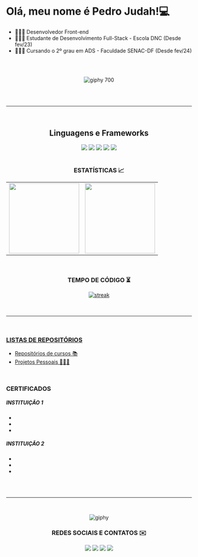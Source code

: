 ## <h1>Olá, meu nome é Pedro Judah!💻</h1>
<ul>
  <li> 👨‍💻🎨 Desenvolvedor Front-end</li>
  <li> 🙇‍♂️📖 Estudante de Desenvolvimento Full-Stack - Escola DNC (Desde fev/23)</li>
  <li> 🙇‍♂️📖 Cursando o 2º grau em ADS - Faculdade SENAC-DF (Desde fev/24)</li>
</ul>

<br>
<br>

<div align="center">
  
![giphy 700](https://github.com/judah-lopes/judah-lopes/assets/134812191/7e0ed138-3c3e-45b4-a25e-5df4a8fae9c4)
</div>

<br>
<br>
  <hr>
<br>

<div align="center">
  <h2 >Linguagens e Frameworks</h2>
  <img src="https://img.shields.io/badge/HTML5-%23f06529?style=for-the-badge&logo=html5&logoColor=%23f06529&labelColor=%23303030">
  <img src="https://img.shields.io/badge/CSS3-%233067e6?style=for-the-badge&logo=css3&logoColor=%232965f1&labelColor=%23303030">
  <img src="https://img.shields.io/badge/JAVASCRIPT-%23f0db4f?style=for-the-badge&logo=javascript&logoColor=%23f0db4f&labelColor=%23303030">
  <img src="https://img.shields.io/badge/BOOTSTRAP-%238e48de?style=for-the-badge&logo=bootstrap&logoColor=%238e48de&labelColor=%23303030">
  <img src="https://img.shields.io/badge/JQUERY-%2378cff5?style=for-the-badge&logo=jquery&logoColor=%2378cff5&labelColor=%23303030">
<!--   <img src="https://img.shields.io/badge/NODE.JS-%233c873a?style=for-the-badge&logo=node.js&logoColor=%233c873a&labelColor=%23303030">
  <img src="https://img.shields.io/badge/ANGULAR-%23dd1b16?style=for-the-badge&logo=angular&logoColor=%23dd1b16&labelColor=%23303030">
  <img src="https://img.shields.io/badge/REACT.JS-%2361dafb?style=for-the-badge&logo=react&logoColor=%2361dafb&labelColor=%23303030"> -->
</div>

<br>

<div align="center">
  <h3>ESTATÍSTICAS 📈</h3>
  <table align="center">
    <tr>
      <td>
        <img align="center" height="190em" src="https://github-readme-stats.vercel.app/api?username=judah-lopes&show_icons=true&theme=react&include_all_commits=true&count_private=false"/> 
      </td>
      <td>
        <img align="center" height="190em" src="https://github-readme-stats.vercel.app/api/top-langs/?username=judah-lopes&layout=compact&langs_count=7&theme=react"/>
      </td>
    </tr>
  </table>
</div>

<br>

<div align="center">
  <h3>TEMPO DE CÓDIGO ⏳</h3>
  <a href="https://github.com/Thinkright20">      
  <img title="stats" alt="streak" src="https://github-readme-streak-stats.herokuapp.com/?user=judah-lopes&theme=react&hide_border=false&stroke=white&locale=pt_BR&date_format=j%20M%5B%20Y%5D"/>
</div>

<br>
<br>
  <hr>
<br>

<h3>LISTAS DE REPOSITÓRIOS</h3> 
<ul>
  <a href="https://github.com/stars/judah-lopes/lists/cursos"><li>Repositórios de cursos 📚</li></a>
  <a href="https://github.com/stars/judah-lopes/lists/projetos-pessoais"><li>Projetos Pessoais 🙋🏻‍♂️</li></a>
</ul>

<br>

<div>
  <h3>CERTIFICADOS</h3>
  <h5>INSTITUIÇÃO 1</h5>
  <ul>
    <a href=""><li></li></a>
    <a href=""><li></li></a>
    <a href=""><li></li></a>
  </ul>
  <h5>INSTITUIÇÃO 2</h5>
  <ul>
    <a href=""><li></li></a>
    <a href=""><li></li></a>
    <a href=""><li></li></a>
  </ul>    
</div>

<br>
<br>
  <hr>
<br>

<div align="center">
  <div align="center">
  
  ![giphy](https://github.com/judah-lopes/judah-lopes/assets/134812191/bdc43a21-4aa7-49d3-805c-db4b594797b2)
  </div>
  <h3>REDES SOCIAIS E CONTATOS ✉️</h3>
  <a href="https://www.instagram.com/dev_judah.lopes/" target="_blank"><img src="https://img.shields.io/badge/Instagram-E4405F?style=for-the-badge&logo=instagram&logoColor=white"/></a>
  <a href="https://www.linkedin.com/in/pedro-judah-lopes-193183239/" target="_blank"><img src="https://img.shields.io/badge/LinkedIn-0077B5?style=for-the-badge&logo=linkedin&logoColor=white"/></a>
  <a href="mailto:dev.judahlopes@gmail.com" target="_blank"><img src="https://img.shields.io/badge/Gmail-D14836?style=for-the-badge&logo=gmail&logoColor=white"/></a>
  <a href="wa.me/5561983622836" target="_blank"><img src="https://img.shields.io/badge/Whatsapp-%2325d366?style=for-the-badge&logo=whatsapp&logoColor=%23FFFFFF"/></a>
</div>
